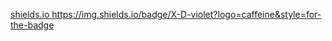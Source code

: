 [shields.io
](https://img.shields.io/badge/X-D-violet?logo=caffeine&style=for-the-badge)https://img.shields.io/badge/X-D-violet?logo=caffeine&style=for-the-badge

